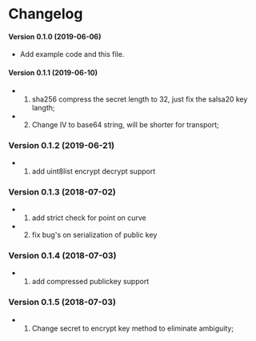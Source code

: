 Changelog
=========


#### Version 0.1.0 (2019-06-06)

* Add example code and this file.

#### Version 0.1.1 (2019-06-10)

* 1. sha256 compress the secret length to 32, just fix the salsa20 key langth;
* 2. Change IV to base64 string, will be shorter for transport;

### Version 0.1.2 (2019-06-21)
* 1. add uint8list encrypt decrypt support

### Version 0.1.3 (2018-07-02)
* 1. add strict check for point on curve
* 2. fix bug's on serialization of public key

### Version 0.1.4 (2018-07-03)
* 1. add compressed publickey support

### Version 0.1.5 (2018-07-03)
* 1. Change secret to encrypt key method to eliminate ambiguity;